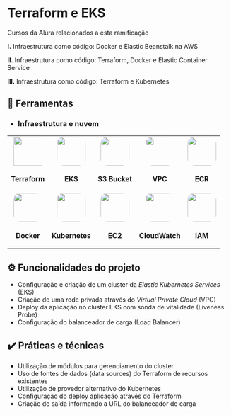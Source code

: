 # Terraform e EKS

Cursos da Alura relacionados a esta ramificação

**I.** Infraestrutura como código: Docker e Elastic Beanstalk na AWS

**II.** Infraestrutura como código: Terraform, Docker e Elastic Container Service

**III.** Infraestrutura como código: Terraform e Kubernetes

## 🔧 Ferramentas

<div>
  <table>

  - ### Infraestrutura e nuvem
    <tr>
      <td align="center">
        <img src="https://res.cloudinary.com/tommello/image/upload/v1687709304/Github/Profile%20Markdown/iconizer-terraform-original_vl0ivu.svg" width="65px"/>
        <sub>
          <b>
            <h3>Terraform</h3>
          </b>
        </sub>
      </td>
      <td align="center">
        <img src="https://dqw5z6tkg7aeo.cloudfront.net/icon/dca66d38fd916317687e1390a420c3fc-bcaecc0c3e268821d570a17049e38cc4.svg" style="border-radius: 15px" width="65px"/>
        <sub>
          <b>
            <h3>EKS</h3>
          </b>
        </sub>
      </td>
      <td align="center">
        <img src="https://dqw5z6tkg7aeo.cloudfront.net/icon/c0828e0381730befd1f7a025057c74fb-43acc0496e64afba82dbc9ab774dc622.svg" style="border-radius: 15px" width="65px"/>
        <sub>
          <b>
            <h3>S3 Bucket</h3>
          </b>
        </sub>
      </td>
      <td align="center">
        <img src="https://dqw5z6tkg7aeo.cloudfront.net/icon/74f8d03e857091589308684a506ba915-4d9c246d4283a8c3150cf0aa442dec10.svg" style="border-radius: 15px" width="65px"/>
        <sub>
          <b>
            <h3>VPC</h3>
          </b>
        </sub>
      </td>
      <td align="center">
        <img src="https://dqw5z6tkg7aeo.cloudfront.net/icon/de7db04805a33606a40b897578543648-c0174badf433f1e0148e43426ae8e43a.svg" style="border-radius: 15px" width="65px"/>
        <sub>
          <b>
            <h3>ECR</h3>
          </b>
        </sub>
      </td>
    </tr>
    <tr>
      <td align="center">
        <img src="https://skillicons.dev/icons?i=docker" style="border-radius: 15px" width="65px"/>
        <sub>
          <b>
            <h3>Docker</h3>
          </b>
        </sub>
      </td>
      <td align="center">
        <img src="https://skillicons.dev/icons?i=kubernetes" style="border-radius: 15px" width="65px"/>
        <sub>
          <b>
            <h3>Kubernetes</h3>
          </b>
        </sub>
      </td>
      <td align="center">
        <img src="https://dqw5z6tkg7aeo.cloudfront.net/icon/d88319dfa5d204f019b4284149886c59-7d586ea82f792b61a8c87de60565133d.svg" style="border-radius: 15px" width="65px"/>
        <sub>
          <b>
            <h3>EC2</h3>
          </b>
        </sub>
      </td>
      <td align="center">
        <img src="https://dqw5z6tkg7aeo.cloudfront.net/icon/8f57ebd825a828e205b2dde223ba17e4-6af63a22dc297f8041286760ee8cd2c9.svg" style="border-radius: 15px" width="65px"/>
        <sub>
          <b>
            <h3>CloudWatch</h3>
          </b>
        </sub>
      </td>
      <td align="center">
        <img src="https://d2q66yyjeovezo.cloudfront.net/icon/0ebc580ae6450fce8762fad1bff32e7b-0841c1f0e7c5788b88d07a7dbcaceb6e.svg" style="border-radius: 15px" width="65px"/>
        <sub>
          <b>
            <h3>IAM</h3>
          </b>
        </sub>
      </td>
    </tr>
  </table>
</div>

## ⚙️ Funcionalidades do projeto

- Configuração e criação de um cluster da *Elastic Kubernetes Services* (EKS)
- Criação de uma rede privada através do *Virtual Private Cloud* (VPC)
- Deploy da aplicação no cluster EKS com sonda de vitalidade (Liveness Probe)
- Configuração do balanceador de carga (Load Balancer)

## ✔️ Práticas e técnicas

- Utilização de módulos para gerenciamento do cluster
- Uso de fontes de dados (data sources) do Terraform de recursos existentes
- Utilização de provedor alternativo do Kubernetes
- Configuração do deploy aplicação através do Terraform
- Criação de saída informando a URL do balanceador de carga
